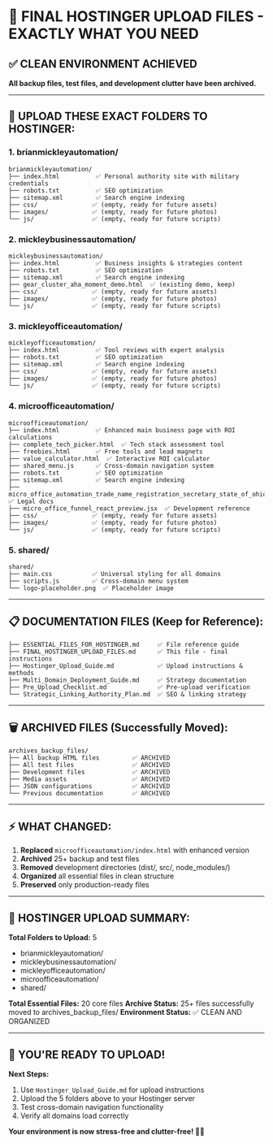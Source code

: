 # 🎯 FINAL HOSTINGER UPLOAD FILES - EXACTLY WHAT YOU NEED

## ✅ **CLEAN ENVIRONMENT ACHIEVED**
**All backup files, test files, and development clutter have been archived.**

---

## 🚀 **UPLOAD THESE EXACT FOLDERS TO HOSTINGER:**

### **1. brianmickleyautomation/** 
```
brianmickleyautomation/
├── index.html          ✅ Personal authority site with military credentials
├── robots.txt          ✅ SEO optimization
├── sitemap.xml         ✅ Search engine indexing
├── css/               ✅ (empty, ready for future assets)
├── images/            ✅ (empty, ready for future photos)
└── js/                ✅ (empty, ready for future scripts)
```

### **2. mickleybusinessautomation/**
```
mickleybusinessautomation/
├── index.html          ✅ Business insights & strategies content
├── robots.txt          ✅ SEO optimization
├── sitemap.xml         ✅ Search engine indexing
├── gear_cluster_aha_moment_demo.html  ✅ (existing demo, keep)
├── css/               ✅ (empty, ready for future assets)
├── images/            ✅ (empty, ready for future photos)
└── js/                ✅ (empty, ready for future scripts)
```

### **3. mickleyofficeautomation/**
```
mickleyofficeautomation/
├── index.html          ✅ Tool reviews with expert analysis
├── robots.txt          ✅ SEO optimization
├── sitemap.xml         ✅ Search engine indexing
├── css/               ✅ (empty, ready for future assets)
├── images/            ✅ (empty, ready for future photos)
└── js/                ✅ (empty, ready for future scripts)
```

### **4. microofficeautomation/**
```
microofficeautomation/
├── index.html          ✅ Enhanced main business page with ROI calculations
├── complete_tech_picker.html  ✅ Tech stack assessment tool
├── freebies.html       ✅ Free tools and lead magnets
├── value_calculator.html  ✅ Interactive ROI calculator
├── shared_menu.js      ✅ Cross-domain navigation system
├── robots.txt          ✅ SEO optimization
├── sitemap.xml         ✅ Search engine indexing
├── micro_office_automation_trade_name_registration_secretary_state_of_ohio.pdf  ✅ Legal docs
├── micro_office_funnel_react_preview.jsx  ✅ Development reference
├── css/               ✅ (empty, ready for future assets)
├── images/            ✅ (empty, ready for future photos)
└── js/                ✅ (empty, ready for future scripts)
```

### **5. shared/**
```
shared/
├── main.css           ✅ Universal styling for all domains
├── scripts.js         ✅ Cross-domain menu system
└── logo-placeholder.png  ✅ Placeholder image
```

---

## 📋 **DOCUMENTATION FILES (Keep for Reference):**
```
├── ESSENTIAL_FILES_FOR_HOSTINGER.md     ✅ File reference guide
├── FINAL_HOSTINGER_UPLOAD_FILES.md      ✅ This file - final instructions
├── Hostinger_Upload_Guide.md            ✅ Upload instructions & methods
├── Multi_Domain_Deployment_Guide.md     ✅ Strategy documentation
├── Pre_Upload_Checklist.md              ✅ Pre-upload verification
└── Strategic_Linking_Authority_Plan.md  ✅ SEO & linking strategy
```

---

## 🗑️ **ARCHIVED FILES (Successfully Moved):**
```
archives_backup_files/
├── All backup HTML files         ✅ ARCHIVED
├── All test files                ✅ ARCHIVED  
├── Development files             ✅ ARCHIVED
├── Media assets                  ✅ ARCHIVED
├── JSON configurations           ✅ ARCHIVED
└── Previous documentation        ✅ ARCHIVED
```

---

## ⚡ **WHAT CHANGED:**
1. **Replaced** `microofficeautomation/index.html` with enhanced version
2. **Archived** 25+ backup and test files
3. **Removed** development directories (dist/, src/, node_modules/)
4. **Organized** all essential files in clean structure
5. **Preserved** only production-ready files

---

## 🎯 **HOSTINGER UPLOAD SUMMARY:**

**Total Folders to Upload:** 5
- brianmickleyautomation/
- mickleybusinessautomation/  
- mickleyofficeautomation/
- microofficeautomation/
- shared/

**Total Essential Files:** 20 core files
**Archive Status:** 25+ files successfully moved to archives_backup_files/
**Environment Status:** ✅ CLEAN AND ORGANIZED

---

## 🚀 **YOU'RE READY TO UPLOAD!**

**Next Steps:**
1. Use `Hostinger_Upload_Guide.md` for upload instructions
2. Upload the 5 folders above to your Hostinger server
3. Test cross-domain navigation functionality
4. Verify all domains load correctly

**Your environment is now stress-free and clutter-free! 🧹✨**